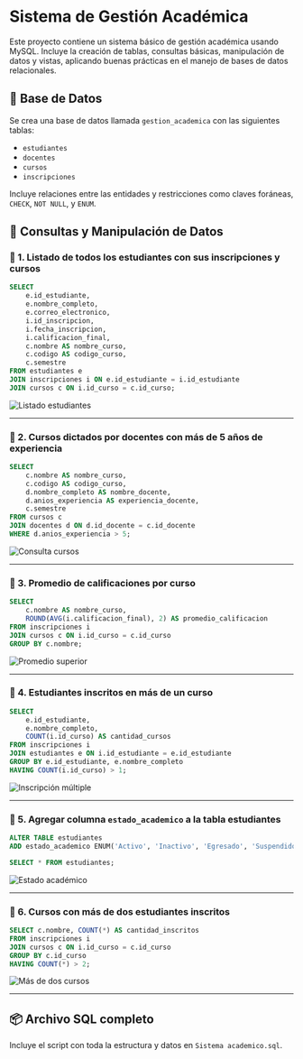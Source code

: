 # Sistema de Gestión Académica

Este proyecto contiene un sistema básico de gestión académica usando MySQL. Incluye la creación de tablas, consultas básicas, manipulación de datos y vistas, aplicando buenas prácticas en el manejo de bases de datos relacionales.

## 📁 Base de Datos

Se crea una base de datos llamada `gestion_academica` con las siguientes tablas:

- `estudiantes`
- `docentes`
- `cursos`
- `inscripciones`

Incluye relaciones entre las entidades y restricciones como claves foráneas, `CHECK`, `NOT NULL`, y `ENUM`.

## 📌 Consultas y Manipulación de Datos

### 🔹 1. Listado de todos los estudiantes con sus inscripciones y cursos
```sql
SELECT 
    e.id_estudiante,
    e.nombre_completo,
    e.correo_electronico,
    i.id_inscripcion,
    i.fecha_inscripcion,
    i.calificacion_final,
    c.nombre AS nombre_curso,
    c.codigo AS codigo_curso,
    c.semestre
FROM estudiantes e
JOIN inscripciones i ON e.id_estudiante = i.id_estudiante
JOIN cursos c ON i.id_curso = c.id_curso;
```
![Listado estudiantes](img/listado_estudiantes.png)

---

### 🔹 2. Cursos dictados por docentes con más de 5 años de experiencia
```sql
SELECT
    c.nombre AS nombre_curso,
    c.codigo AS codigo_curso,
    d.nombre_completo AS nombre_docente,
    d.anios_experiencia AS experiencia_docente,
    c.semestre
FROM cursos c
JOIN docentes d ON d.id_docente = c.id_docente
WHERE d.anios_experiencia > 5;
```
![Consulta cursos](img/consulta_cursos.png)

---

### 🔹 3. Promedio de calificaciones por curso
```sql
SELECT
    c.nombre AS nombre_curso,
    ROUND(AVG(i.calificacion_final), 2) AS promedio_calificacion
FROM inscripciones i
JOIN cursos c ON i.id_curso = c.id_curso
GROUP BY c.nombre;
```
![Promedio superior](img/promedio_superior_general.png)

---

### 🔹 4. Estudiantes inscritos en más de un curso
```sql
SELECT
    e.id_estudiante,
    e.nombre_completo,
    COUNT(i.id_curso) AS cantidad_cursos
FROM inscripciones i
JOIN estudiantes e ON i.id_estudiante = e.id_estudiante
GROUP BY e.id_estudiante, e.nombre_completo
HAVING COUNT(i.id_curso) > 1;
```
![Inscripción múltiple](img/inscripcion_multiples_cursos.png)

---

### 🔹 5. Agregar columna `estado_academico` a la tabla estudiantes
```sql
ALTER TABLE estudiantes
ADD estado_academico ENUM('Activo', 'Inactivo', 'Egresado', 'Suspendido') NOT NULL DEFAULT 'Activo';

SELECT * FROM estudiantes;
```
![Estado académico](img/estado_academico.png)

---

### 🔹 6. Cursos con más de dos estudiantes inscritos
```sql
SELECT c.nombre, COUNT(*) AS cantidad_inscritos
FROM inscripciones i
JOIN cursos c ON i.id_curso = c.id_curso
GROUP BY c.id_curso
HAVING COUNT(*) > 2;
```
![Más de dos cursos](img/cursos_mas_dos_estudiantes.png)

---

## 📦 Archivo SQL completo

Incluye el script con toda la estructura y datos en `Sistema academico.sql`.
